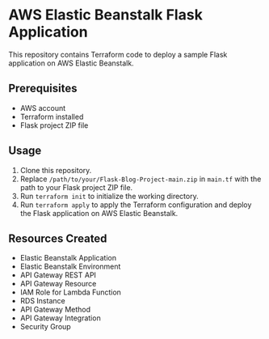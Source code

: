 # AWS Elastic Beanstalk Flask Application

This repository contains Terraform code to deploy a sample Flask application on AWS Elastic Beanstalk.

## Prerequisites
- AWS account
- Terraform installed
- Flask project ZIP file

## Usage
1. Clone this repository.
2. Replace `/path/to/your/Flask-Blog-Project-main.zip` in `main.tf` with the path to your Flask project ZIP file.
3. Run `terraform init` to initialize the working directory.
4. Run `terraform apply` to apply the Terraform configuration and deploy the Flask application on AWS Elastic Beanstalk.

## Resources Created
- Elastic Beanstalk Application
- Elastic Beanstalk Environment
- API Gateway REST API
- API Gateway Resource
- IAM Role for Lambda Function
- RDS Instance
- API Gateway Method
- API Gateway Integration
- Security Group


